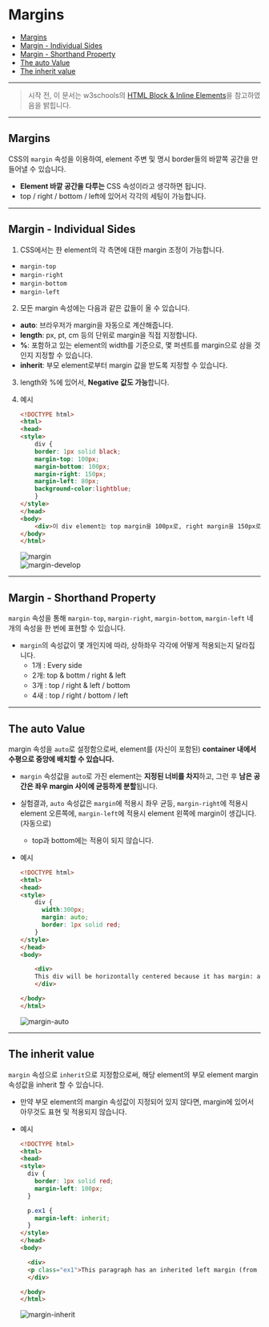 Margins
=======
<!-- @import "[TOC]" {cmd="toc" depthFrom=1 depthTo=6 orderedList=false} -->
<!-- code_chunk_output -->

- [Margins](#margins)
- [Margin - Individual Sides](#margin-individual-sides)
- [Margin - Shorthand Property](#margin-shorthand-property)
- [The auto Value](#the-auto-value)
- [The inherit value](#the-inherit-value)

<!-- /code_chunk_output -->

---

> 시작 전, 이 문서는 w3schools의 [HTML Block & Inline Elements](https://www.w3schools.com/html/html_blocks.asp)을 참고하였음을 밝힙니다.

---

## Margins

CSS의 `margin` 속성을 이용하여, element 주변 및 명시 border들의 바깥쪽 공간을 만들어낼 수 있습니다.

- **Element 바깥 공간을 다루는** CSS 속성이라고 생각하면 됩니다.
- top / right / bottom / left에 있어서 각각의 세팅이 가능합니다.

****

## Margin - Individual Sides

1. CSS에서는 한 element의 각 측면에 대한 margin 조정이 가능합니다.

- `margin-top`
- `margin-right`
- `margin-bottom`
- `margin-left`

2. 모든 margin 속성에는 다음과 같은 값들이 올 수 있습니다.
- **auto**: 브라우저가 margin을 자동으로 계산해줍니다.
- **length**: px, pt, cm 등의 단위로 margin을 직접 지정합니다.
- **%**: 포함하고 있는 element의 width를 기준으로, 몇 퍼센트를 margin으로 삼을 것인지 지정할 수 있습니다.
- **inherit**: 부모 element로부터 margin 값을 받도록 지정할 수 있습니다.

3. length와 %에 있어서, **Negative 값도 가능**합니다.

4. 예시
	```html
	<!DOCTYPE html>
	<html>
	<head>
	<style>
		div {
		border: 1px solid black;
	  	margin-top: 100px;
	  	margin-bottom: 100px;
	  	margin-right: 150px;
	  	margin-left: 80px;
		background-color:lightblue;
		}
	</style>
	</head>
	<body>
		<div>이 div element는 top margin을 100px로, right margin을 150px로, bottom margin을 100px로, left margin을 80px로 갖습니다.</div>
	</body>
	</html>
	```
	![margin](https://i.imgur.com/iv4tOl9.png)   
	![margin-develop](https://i.imgur.com/l6ovzk4.jpg)

***

## Margin - Shorthand Property
`margin` 속성을 통해 `margin-top`, `margin-right`, `margin-bottom`, `margin-left` 네 개의 속성을 한 번에 표현할 수 있습니다.
- `margin`의 속성값이 몇 개인지에 따라, 상하좌우 각각에 어떻게 적용되는지 달라집니다.
	- 1개 : Every side
	- 2개: top & bottm / right & left
	- 3개 : top / right & left / bottom
	- 4새 : top / right / bottom / left

***

## The auto Value

margin 속성을 `auto`로 설정함으로써, element를 (자신이 포함된) **container 내에서 수평으로 중앙에 배치할 수 있습니다.**

- `margin` 속성값을 `auto`로 가진 element는 **지정된 너비를 차지**하고, 그런 후 **남은 공간은 좌우 margin 사이에 균등하게 분할**됩니다.
- 실험결과, `auto` 속성값은 `margin`에 적용시 좌우 균등, `margin-right`에 적용시 element 오른쪽에, `margin-left`에 적용시 element 왼쪽에 margin이 생깁니다. (자동으로)
	- top과 bottom에는 적용이 되지 않습니다.
- 예시

	```html
	<!DOCTYPE html>
	<html>
	<head>
	<style>
		div {
		  width:300px;
		  margin: auto;
		  border: 1px solid red;
		}
	</style>
	</head>
	<body>

		<div>
		This div will be horizontally centered because it has margin: auto;
		</div>

	</body>
	</html>
	```
	![margin-auto](https://i.imgur.com/s4gN1HS.png)

***

## The inherit value

`margin` 속성으로 `inherit`으로 지정함으로써, 해당 element의 부모 element margin 속성값을 inherit 할 수 있습니다.

- 만약 부모 element의 margin 속성값이 지정되어 있지 않다면, margin에 있어서 아무것도 표현 및 적용되지 않습니다.

- 예시
	```html
	<!DOCTYPE html>
	<html>
	<head>
	<style>
	  div {
	    border: 1px solid red;
		margin-left: 100px;
	  }

	  p.ex1 {
	    margin-left: inherit;
	  }
	</style>
	</head>
	<body>

	  <div>
	  <p class="ex1">This paragraph has an inherited left margin (from the div element).</p>
	  </div>

	</body>
	</html>
	```
	![margin-inherit](https://i.imgur.com/X9hl9mx.png)

